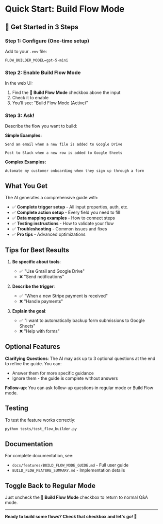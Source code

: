 # Quick Start: Build Flow Mode

## 🚀 Get Started in 3 Steps

### Step 1: Configure (One-time setup)

Add to your `.env` file:
```env
FLOW_BUILDER_MODEL=gpt-5-mini
```

### Step 2: Enable Build Flow Mode

In the web UI:
1. Find the **🔧 Build Flow Mode** checkbox above the input
2. Check it to enable
3. You'll see: "Build Flow Mode (Active)"

### Step 3: Ask!

Describe the flow you want to build:

**Simple Examples:**
```
Send an email when a new file is added to Google Drive
```
```
Post to Slack when a new row is added to Google Sheets
```

**Complex Examples:**
```
Automate my customer onboarding when they sign up through a form
```

## What You Get

The AI generates a comprehensive guide with:
- ✅ **Complete trigger setup** - All input properties, auth, etc.
- ✅ **Complete action setup** - Every field you need to fill
- ✅ **Data mapping examples** - How to connect steps
- ✅ **Testing instructions** - How to validate your flow
- ✅ **Troubleshooting** - Common issues and fixes
- ✅ **Pro tips** - Advanced optimizations

## Tips for Best Results

1. **Be specific about tools**:
   - ✅ "Use Gmail and Google Drive"
   - ❌ "Send notifications"

2. **Describe the trigger**:
   - ✅ "When a new Stripe payment is received"
   - ❌ "Handle payments"

3. **Explain the goal**:
   - ✅ "I want to automatically backup form submissions to Google Sheets"
   - ❌ "Help with forms"

## Optional Features

**Clarifying Questions**: The AI may ask up to 3 optional questions at the end to refine the guide. You can:
- Answer them for more specific guidance
- Ignore them - the guide is complete without answers

**Follow-up**: You can ask follow-up questions in regular mode or Build Flow mode.

## Testing

To test the feature works correctly:
```bash
python tests/test_flow_builder.py
```

## Documentation

For complete documentation, see:
- `docs/features/BUILD_FLOW_MODE_GUIDE.md` - Full user guide
- `BUILD_FLOW_FEATURE_SUMMARY.md` - Implementation details

## Toggle Back to Regular Mode

Just uncheck the **🔧 Build Flow Mode** checkbox to return to normal Q&A mode.

---

**Ready to build some flows? Check that checkbox and let's go! 🎉**

